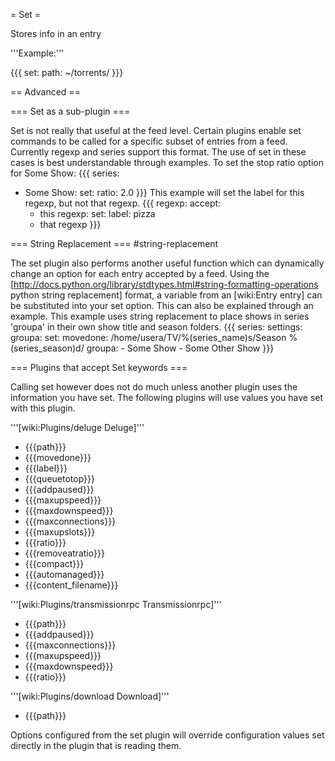 = Set =

Stores info in an entry

'''Example:'''

{{{
set:
  path: ~/torrents/
}}}

== Advanced ==

=== Set as a sub-plugin ===

Set is not really that useful at the feed level. Certain plugins enable set commands to be called for a specific subset of entries from a feed. Currently regexp and series support this format. The use of set in these cases is best understandable through examples.
 To set the stop ratio option for Some Show:
{{{
series:
  - Some Show:
      set:
        ratio: 2.0
}}}
 This example will set the label for this regexp, but not that regexp.
{{{
regexp:
  accept:
    - this regexp:
        set:
          label: pizza
    - that regexp
}}}

=== String Replacement === #string-replacement

The set plugin also performs another useful function which can dynamically change an option for each entry accepted by a feed. Using the [http://docs.python.org/library/stdtypes.html#string-formatting-operations python string replacement] format, a variable from an [wiki:Entry entry] can be substituted into your set option. This can also be explained through an example.
 This example uses string replacement to place shows in series 'groupa' in their own show title and season folders.
{{{
series:
  settings:
    groupa:
      set:
        movedone: /home/usera/TV/%(series_name)s/Season %(series_season)d/
  groupa:
    - Some Show
    - Some Other Show
}}}

=== Plugins that accept Set keywords ===

Calling set however does not do much unless another plugin uses the information you have set. The following plugins will use values you have set with this plugin.

'''[wiki:Plugins/deluge Deluge]'''

 * {{{path}}}
 * {{{movedone}}}
 * {{{label}}}
 * {{{queuetotop}}}
 * {{{addpaused}}}
 * {{{maxupspeed}}}
 * {{{maxdownspeed}}}
 * {{{maxconnections}}}
 * {{{maxupslots}}}
 * {{{ratio}}}
 * {{{removeatratio}}}
 * {{{compact}}}
 * {{{automanaged}}}
 * {{{content_filename}}}

'''[wiki:Plugins/transmissionrpc Transmissionrpc]'''

 * {{{path}}}
 * {{{addpaused}}}
 * {{{maxconnections}}}
 * {{{maxupspeed}}}
 * {{{maxdownspeed}}}
 * {{{ratio}}}

'''[wiki:Plugins/download Download]'''

 * {{{path}}}

Options configured from the set plugin will override configuration values set directly in the plugin that is reading them.


